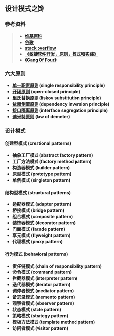## 设计模式之馋

### 参考资料

> * [**维基百科**](https://www.wikipedia.org/) 
> * [**谷歌**](https://www.google.com/) 
> * [**stack overflow**](https://stackoverflow.com/)
> * [**《敏捷软件开发，原则，模式和实践》**](http://www.butunclebob.com/ArticleS.UncleBob.PrinciplesOfOod) 
> * [**《Gang Of Four》**](http://c2.com/cgi/fullSearch?search=GangOfFour)



### 六大原则

* **[单一职责原则](https://github.com/jinminer/design-patterns/blob/master/design-pattern-principle/single-responsibility-principle/single-responsibility-principle.md) (single responsibility principle)**
* **[开闭原则](https://github.com/jinminer/design-patterns/blob/master/design-pattern-principle/open-closed-principle/open-closed-principle.md) (open-closed principle)**
* **[里氏替换原则](https://github.com/jinminer/design-patterns/blob/master/design-pattern-principle/liskov-substitution-principle/liskov-substitution-principle.md) (liskov substitution principle)**
* **[依赖倒置原则](https://github.com/jinminer/design-patterns/blob/master/design-pattern-principle/dependency-inversion-principle/dependency-inversion-principle.md) (dependency inversion principle)**
* **[接口隔离原则](https://github.com/jinminer/design-patterns/blob/master/design-pattern-principle/interface-segregation-principle/interface-segregation-principle.md) (interface segregation principle)**
* **[迪米特原则](https://github.com/jinminer/design-patterns/blob/master/design-pattern-principle/demeter-principle/demeter-principle.md) (law of demeter)**



### 设计模式



#### 创建型模式 (creational patterns)

* **抽象工厂模式 (abstract factory pattern)**
* **工厂方法模式 (factory method pattern)**
* **构造器模式 (builder pattern)**
* **原型模式 (prototype pattern)**
* **单例模式 (singleton pattern)**



#### 结构型模式 (structural patterns)

* **适配器模式 (adapter pattern)**
* **桥接模式 (bridge pattern)**
* **组合模式 (composite pattern)**
* **装饰器模式 (decorator pattern)**
* **门面模式 (facade pattern)**
* **享元模式 (flyweight pattern)**
* **代理模式 (proxy pattern)**



#### 行为模式 (behavioral patterns)

* **责任链模式 (chain of responsibility pattern)**
* **命令模式 (command pattern)**
* **拦截器模式 (interpreter pattern)**
* **迭代器模式 (iterator pattern)**
* **调停者模式 (mediator pattern)**
* **备忘录模式 (memento pattern)**
* **观察者模式 (observer pattern)**
* **状态模式 (state pattern)**
* **策略模式 (strategy pattern)**
* **模板方法模式 (template method pattern)**
* **访问者模式 (visitor pattern)**













